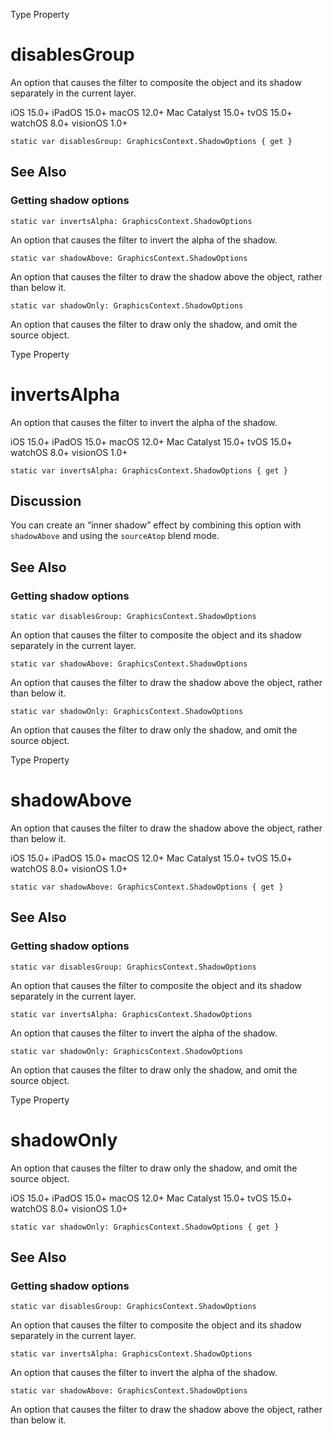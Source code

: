 Type Property

# disablesGroup

An option that causes the filter to composite the object and its shadow
separately in the current layer.

iOS 15.0+  iPadOS 15.0+  macOS 12.0+  Mac Catalyst 15.0+  tvOS 15.0+  watchOS
8.0+  visionOS 1.0+

    
    
    static var disablesGroup: GraphicsContext.ShadowOptions { get }

## See Also

### Getting shadow options

`static var invertsAlpha: GraphicsContext.ShadowOptions`

An option that causes the filter to invert the alpha of the shadow.

`static var shadowAbove: GraphicsContext.ShadowOptions`

An option that causes the filter to draw the shadow above the object, rather
than below it.

`static var shadowOnly: GraphicsContext.ShadowOptions`

An option that causes the filter to draw only the shadow, and omit the source
object.

Type Property

# invertsAlpha

An option that causes the filter to invert the alpha of the shadow.

iOS 15.0+  iPadOS 15.0+  macOS 12.0+  Mac Catalyst 15.0+  tvOS 15.0+  watchOS
8.0+  visionOS 1.0+

    
    
    static var invertsAlpha: GraphicsContext.ShadowOptions { get }

## Discussion

You can create an “inner shadow” effect by combining this option with
`shadowAbove` and using the `sourceAtop` blend mode.

## See Also

### Getting shadow options

`static var disablesGroup: GraphicsContext.ShadowOptions`

An option that causes the filter to composite the object and its shadow
separately in the current layer.

`static var shadowAbove: GraphicsContext.ShadowOptions`

An option that causes the filter to draw the shadow above the object, rather
than below it.

`static var shadowOnly: GraphicsContext.ShadowOptions`

An option that causes the filter to draw only the shadow, and omit the source
object.

Type Property

# shadowAbove

An option that causes the filter to draw the shadow above the object, rather
than below it.

iOS 15.0+  iPadOS 15.0+  macOS 12.0+  Mac Catalyst 15.0+  tvOS 15.0+  watchOS
8.0+  visionOS 1.0+

    
    
    static var shadowAbove: GraphicsContext.ShadowOptions { get }

## See Also

### Getting shadow options

`static var disablesGroup: GraphicsContext.ShadowOptions`

An option that causes the filter to composite the object and its shadow
separately in the current layer.

`static var invertsAlpha: GraphicsContext.ShadowOptions`

An option that causes the filter to invert the alpha of the shadow.

`static var shadowOnly: GraphicsContext.ShadowOptions`

An option that causes the filter to draw only the shadow, and omit the source
object.

Type Property

# shadowOnly

An option that causes the filter to draw only the shadow, and omit the source
object.

iOS 15.0+  iPadOS 15.0+  macOS 12.0+  Mac Catalyst 15.0+  tvOS 15.0+  watchOS
8.0+  visionOS 1.0+

    
    
    static var shadowOnly: GraphicsContext.ShadowOptions { get }

## See Also

### Getting shadow options

`static var disablesGroup: GraphicsContext.ShadowOptions`

An option that causes the filter to composite the object and its shadow
separately in the current layer.

`static var invertsAlpha: GraphicsContext.ShadowOptions`

An option that causes the filter to invert the alpha of the shadow.

`static var shadowAbove: GraphicsContext.ShadowOptions`

An option that causes the filter to draw the shadow above the object, rather
than below it.

